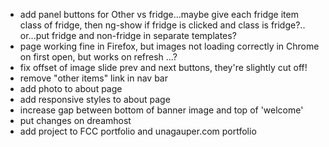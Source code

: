 * add panel buttons for Other vs fridge...maybe give each fridge item class of fridge, then ng-show if fridge is clicked and class is fridge?..
    or...put fridge and non-fridge in separate templates?
* page working fine in Firefox, but images not loading correctly in Chrome on first open, but works on refresh ...?
* fix offset of image slide prev and next buttons, they're slightly cut off!
* remove "other items" link in nav bar
* add photo to about page
* add responsive styles to about page
* increase gap between bottom of banner image and top of 'welcome'
* put changes on dreamhost
* add project to FCC portfolio and unagauper.com portfolio